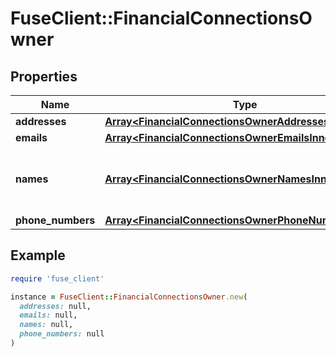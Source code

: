 # FuseClient::FinancialConnectionsOwner

## Properties

| Name | Type | Description | Notes |
| ---- | ---- | ----------- | ----- |
| **addresses** | [**Array&lt;FinancialConnectionsOwnerAddressesInner&gt;**](FinancialConnectionsOwnerAddressesInner.md) |  | [optional] |
| **emails** | [**Array&lt;FinancialConnectionsOwnerEmailsInner&gt;**](FinancialConnectionsOwnerEmailsInner.md) |  | [optional] |
| **names** | [**Array&lt;FinancialConnectionsOwnerNamesInner&gt;**](FinancialConnectionsOwnerNamesInner.md) | List of names associated with the owner | [optional] |
| **phone_numbers** | [**Array&lt;FinancialConnectionsOwnerPhoneNumbersInner&gt;**](FinancialConnectionsOwnerPhoneNumbersInner.md) |  | [optional] |

## Example

```ruby
require 'fuse_client'

instance = FuseClient::FinancialConnectionsOwner.new(
  addresses: null,
  emails: null,
  names: null,
  phone_numbers: null
)
```

